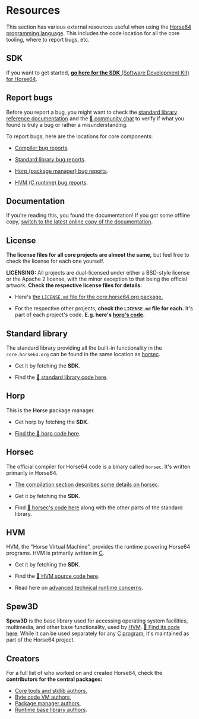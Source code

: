 
<!-- For license of this file, see LICENSE.md in the base folder. -->

Resources
=========

This section has various external resources useful when using the
[Horse64 programming language](https://horse64.org). This
includes the code location for all the core tooling, where
to report bugs, etc.


SDK
---

If you want to get started, [**go here for
the SDK** (Software Development Kit) for Horse64](
https://horse64.org/download
).


Report bugs
-----------

Before you report a bug, you might want to check the
[standard library reference documentation](
./docs/FIXME)
and the [💬 community chat](https://horse64.org/chat)
to verify if what you found is truly a bug or rather
a misunderstanding.

To report bugs, here are the locations for core components:

- [Compiler bug reports](
  https://codeberg.org/Horse64/core.horse64.org/issues).

- [Standard library bug reports](
  https://codeberg.org/Horse64/core.horse64.org/issues).

- [Horp (package manager) bug reports](
  https://codeberg.org/Horse64/horp.horse64.org/issues).

- [HVM (C runtime) bug reports](
  https://codeberg.org/Horse64/hvm.horse64.org/issues).


Documentation
-------------

If you're reading this, you found the documentation! If you got
some offline copy, [switch to the latest online copy of the
documentation](https://horse64.org/docs/Welcome).


License
-------

**The license files for all core projects are almost the
same,** but feel free to check the license for each one
yourself.

**LICENSING:** All projects are dual-licensed under either a
BSD-style license or the Apache 2 license, with the minor
exception to that being the official artwork. **Check the
respective license files for details:**

- Here's [the `LICENSE.md` file for the core.horse64.org
  package.](
  https://codeberg.org/Horse64/core.horse64.org/src/branch/main/LICENSE.md)

- For the respective other projects, **check the
  `LICENSE.md` file for each.** It's part of each
  project's code. **E.g. here's [horp's code](
  #horp).**


Standard library
----------------

The standard library providing all the built-in functionality in
the `core.horse64.org` can be found in the same location as
[horsec](#Horsec).

- Get it by fetching the **SDK**.

- Find the [🧬 standard library code here](
  https://codeberg.org/Horse64/core.horse64.org/src/branch/main/src).


Horp
----

This is the **Hor**se **p**ackage manager.

- Get horp by fetching the **SDK**.

- [Find the 🧬 horp code here](
  https://codeberg.org/Horse64/horp.horse64.org/).


Horsec
------

The official compiler for Horse64 code is a binary called `horsec`.
It's written primarily in Horse64.

- [The compilation section describes some details on horsec](
  /docs/Compilation.md).

- Get it by fetching the **SDK**.

- Find [🧬 horsec's code here](
  https://codeberg.org/Horse64/core.horse64.org/src/branch/main/src/compiler/)
  along with the other parts of the standard library.


HVM
---

HVM, the "Horse Virtual Machine", provides the
runtime powering Horse64 programs.
HVM is primarily written in [C](
https://en.wikipedia.org/wiki/C_%28programming_language%29).

- Get it by fetching the **SDK**.

- Find the [🧬 HVM source code here](
  https://codeberg.org/Horse64/hvm.horse64.org/src/branch/main/src/
  ).

- Read here on [advanced technical runtime concerns](
  /docs/Runtime%20Concerns.md).


Spew3D
------

**Spew3D** is the base library used for accessing operating system
facilities, multimedia, and other base functionality, used
by [HVM](#hvm). [🧬 Find its code here](
https://codeberg.org/Spew3D/Spew3D).
While it can be used separately for any [C program](
https://en.wikipedia.org/wiki/C_%28programming_language%29),
it's maintained as part of the Horse64 project.


Creators
--------

For a full list of who worked on and created Horse64,
check the **contributors for the central packages:**

- [Core tools and stdlib authors](
  https://codeberg.org/Horse64/core.horse64.org/src/branch/main/AUTHORS.md),
- [Byte code VM authors](
  https://codeberg.org/Horse64/hvm.horse64.org/src/branch/main/AUTHORS.md),
- [Package manager authors](
  https://codeberg.org/Horse64/horp.horse64.org/src/branch/main/AUTHORS.md),
- [Runtime base library authors](
  https://codeberg.org/Spew3D/Spew3D/src/branch/main/AUTHORS.md).

